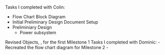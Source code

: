 


Tasks I completed with Colin:
- Flow Chart Block Diagram 
- Initial Preliminary Design Document Setup
- Preliminiary Design 
    - Power subsystem
  
Revised Objects, , for the first Milestone 1
Tasks I completed with Dominic:
    - Recreated the flow chart diagram for Milestone 2
    - 

